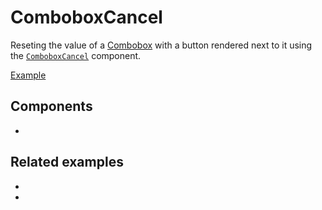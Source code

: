 # ComboboxCancel

<div data-description>

Reseting the value of a [Combobox](/components/combobox) with a button rendered next to it using the [`ComboboxCancel`](/reference/combobox-cancel) component.

</div>

<a href="./index.tsx" data-playground>Example</a>

## Components

<div data-cards="components">

- [](/components/combobox)

</div>

## Related examples

<div data-cards="examples">

- [](/examples/combobox-disclosure)
- [](/examples/combobox-animated)

</div>
